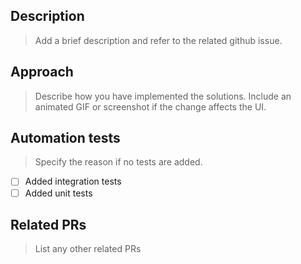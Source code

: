 ## Description
> Add a brief description and refer to the related github issue.

## Approach
> Describe how you have implemented the solutions. Include an animated GIF or screenshot if the change affects the UI.

## Automation tests
> Specify the reason if no tests are added.
- [ ] Added integration tests
- [ ] Added unit tests

## Related PRs
> List any other related PRs
